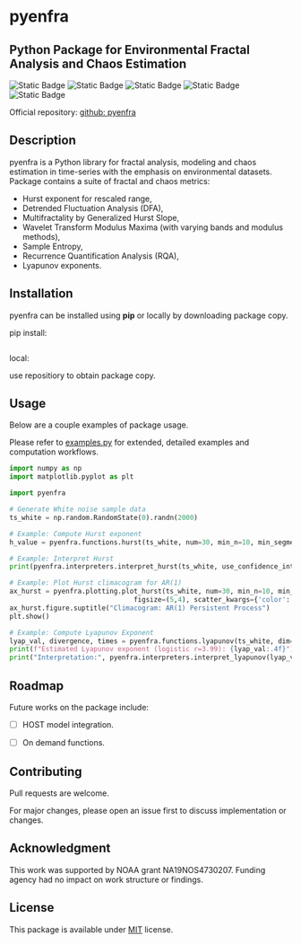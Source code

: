 # pyenfra
## Python Package for Environmental Fractal Analysis and Chaos Estimation
![Static Badge](https://img.shields.io/badge/release-v0.4-red?style=flat)
![Static Badge](https://img.shields.io/badge/pypi-comming_soon-orange?style=flat)
![Static Badge](https://img.shields.io/badge/python-v3.7%2B-blue?style=flat)
![Static Badge](https://img.shields.io/badge/license-MIT-green?style=flat)
![Static Badge](https://img.shields.io/badge/NOAA-NA19NOS4730207-navy?style=flat)

Official repository: [github: pyenfra](https://github.com/chrisrac/pyenfra)

## Description


pyenfra is a Python library for fractal analysis, modeling and chaos estimation in time-series with the emphasis on environmental datasets.
Package contains a suite of fractal and chaos metrics:
- Hurst exponent for rescaled range, 
- Detrended Fluctuation Analysis (DFA), 
- Multifractality by Generalized Hurst Slope, 
- Wavelet Transform Modulus Maxima (with varying bands and modulus methods), 
- Sample Entropy, 
- Recurrence Quantification Analysis (RQA), 
- Lyapunov exponents. 


## Installation


pyenfra can be installed using **pip** or locally by downloading package copy. 

pip install:
```python

```
local:

use repositiory to obtain package copy.


## Usage


Below are a couple examples of package usage. 

Please refer to [examples.py](https://github.com/chrisrac/pyenfra/blob/main/examples/examples.py) for extended, detailed examples and computation workflows.

```python
import numpy as np
import matplotlib.pyplot as plt

import pyenfra

# Generate White noise sample data
ts_white = np.random.RandomState(0).randn(2000)

# Example: Compute Hurst exponent
h_value = pyenfra.functions.hurst(ts_white, num=30, min_n=10, min_segments=10)

# Example: Interpret Hurst
print(pyenfra.interpreters.interpret_hurst(ts_white, use_confidence_interval=False))

# Example: Plot Hurst climacogram for AR(1)
ax_hurst = pyenfra.plotting.plot_hurst(ts_white, num=30, min_n=10, min_segments=10,
                               figsize=(5,4), scatter_kwargs={'color':'C0'}, line_kwargs={'color':'C1'})
ax_hurst.figure.suptitle("Climacogram: AR(1) Persistent Process")
plt.show()

# Example: Compute Lyapunov Exponent
lyap_val, divergence, times = pyenfra.functions.lyapunov(ts_white, dim=3, tau=1, fs=1.0, max_iter=200, theiler=1)
print(f"Estimated Lyapunov exponent (logistic r=3.99): {lyap_val:.4f}")
print("Interpretation:", pyenfra.interpreters.interpret_lyapunov(lyap_val))
```


## Roadmap
Future works on the package include:
- [ ] HOST model integration.
- [ ] On demand functions.
  

## Contributing

Pull requests are welcome. 

For major changes, please open an issue first to discuss implementation or changes.


## Acknowledgment

This work was supported by NOAA grant NA19NOS4730207. Funding agency had no impact on work structure or findings.


## License
This package is available under [MIT](https://choosealicense.com/licenses/mit/) license.
